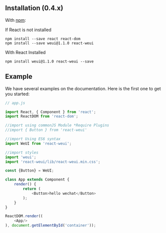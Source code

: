 ## Installation (0.4.x)

With [npm](http://npmjs.com/):

If React is not installed

```
npm install --save react react-dom
npm install --save weui@1.1.0 react-weui
```

With React Installed

```
npm install weui@1.1.0 react-weui --save
```

## Example

We have several examples on the documentation. Here is the first one to get you started:
```javascript
// app.js

import React, { Component } from 'react';
import ReactDOM from 'react-dom';

//import using commonJS Module *Require Plugins
//import { Button } from 'react-weui'

//import Using ES6 syntax
import WeUI from 'react-weui';

//import styles
import 'weui';
import 'react-weui/lib/react-weui.min.css';

const {Button} = WeUI;

class App extends Component {
    render() {
        return (
            <Button>hello wechat</Button>
        );
    }
}

ReactDOM.render((
    <App/>
), document.getElementById('container'));

```
